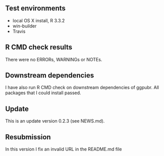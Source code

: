 ## Test environments
* local OS X install, R 3.3.2
* win-builder 
* Travis

## R CMD check results
There were no ERRORs, WARNINGs or NOTEs. 

## Downstream dependencies
I have also run R CMD check on downstream dependencies of ggpubr. 
All packages that I could install passed.


## Update

This is an update version 0.2.3 (see NEWS.md).


## Resubmission
   
In this version I fix an invalid URL in the README.md file

